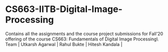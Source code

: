# CS663-IITB-Digital-Image-Processing
Contains all the assignments and the course project submissions for Fall'20 offering of the course CS663: Fundamentals of Digital Image Processing\\
Team  | Utkarsh Agarwal | Rahul Bukte | Hitesh Kandala  |
